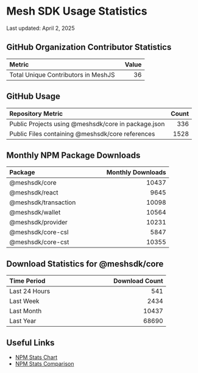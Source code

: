# Mesh SDK Usage Statistics
Last updated: April 2, 2025

## GitHub Organization Contributor Statistics
| Metric&nbsp;&nbsp;&nbsp;&nbsp;&nbsp;&nbsp;&nbsp;&nbsp;&nbsp;&nbsp;&nbsp;&nbsp;&nbsp;&nbsp;&nbsp;&nbsp;&nbsp;&nbsp;&nbsp;&nbsp;&nbsp;&nbsp;&nbsp;&nbsp;&nbsp;&nbsp;&nbsp;&nbsp;&nbsp;&nbsp;&nbsp;&nbsp;&nbsp;&nbsp;&nbsp;&nbsp;&nbsp;&nbsp;&nbsp;&nbsp;&nbsp;&nbsp;&nbsp;&nbsp;&nbsp;&nbsp;&nbsp;&nbsp;&nbsp;&nbsp;&nbsp;&nbsp;&nbsp;&nbsp;&nbsp; |   Value |
| :---------------------------------------- | ------: |
| Total Unique Contributors in MeshJS        | 36 |

## GitHub Usage
| Repository Metric&nbsp;&nbsp;&nbsp;&nbsp;&nbsp;&nbsp;&nbsp;&nbsp;&nbsp;&nbsp;&nbsp;&nbsp;&nbsp;&nbsp;&nbsp;&nbsp;&nbsp;&nbsp;&nbsp;&nbsp;&nbsp;&nbsp;&nbsp;&nbsp;&nbsp;&nbsp;&nbsp;&nbsp;&nbsp;&nbsp;&nbsp;&nbsp;&nbsp;&nbsp;&nbsp; |   Count |
| :---------------------------------------- | ------: |
| Public Projects using @meshsdk/core in package.json | 336 |
| Public Files containing @meshsdk/core references | 1528 |

## Monthly NPM Package Downloads
| Package&nbsp;&nbsp;&nbsp;&nbsp;&nbsp;&nbsp;&nbsp;&nbsp;&nbsp;&nbsp;&nbsp;&nbsp;&nbsp;&nbsp;&nbsp;&nbsp;&nbsp;&nbsp;&nbsp;&nbsp;&nbsp;&nbsp;&nbsp;&nbsp;&nbsp;&nbsp;&nbsp;&nbsp;&nbsp;&nbsp;&nbsp;&nbsp;&nbsp;&nbsp;&nbsp;&nbsp;&nbsp;&nbsp;&nbsp;&nbsp; |   Monthly Downloads |
| :---------------------------------------- | -----------------: |
| @meshsdk/core | 10437 |
| @meshsdk/react | 9645 |
| @meshsdk/transaction | 10098 |
| @meshsdk/wallet | 10564 |
| @meshsdk/provider | 10231 |
| @meshsdk/core-csl | 5847 |
| @meshsdk/core-cst | 10355 |

## Download Statistics for @meshsdk/core
| Time Period&nbsp;&nbsp;&nbsp;&nbsp;&nbsp;&nbsp;&nbsp;&nbsp;&nbsp;&nbsp;&nbsp;&nbsp;&nbsp;&nbsp;&nbsp;&nbsp;&nbsp;&nbsp;&nbsp;&nbsp;&nbsp;&nbsp;&nbsp;&nbsp;&nbsp;&nbsp;&nbsp;&nbsp;&nbsp;&nbsp;&nbsp;&nbsp;&nbsp;&nbsp;&nbsp;&nbsp;&nbsp;&nbsp; |   Download Count |
| :---------------------------------------- | --------------: |
| Last 24 Hours | 541 |
| Last Week | 2434 |
| Last Month | 10437 |
| Last Year | 68690 |

## Useful Links
- [NPM Stats Chart](https://npm-stat.com/charts.html?package=@meshsdk/core&from=2024-04-02&to=2025-04-02)
- [NPM Stats Comparison](https://npm-stat.com/charts.html?package=@meshsdk/core,@meshsdk/react&from=2024-04-02&to=2025-04-02)
